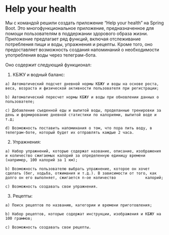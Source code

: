 # Help your health

Мы с командой решили создать приложение “Help your health” на Spring Boot.  Это многофункциональное приложение, предназначенное для помощи пользователям в поддержании здорового образа жизни. Приложение предлагает ряд функций, включая отслеживание потребления пищи и воды, упражнения и рецепты. Кроме того, оно предоставляет возможность создания напоминаний о необходимости употребления воды через телеграм-бота.

Оно содержит следующий функционал:
  1) КБЖУ и водный баланс:
     
    a) Автоматический подсчет дневной нормы КБЖУ и воды на основе роста, веса, возраста и физической активности пользователя при регистрации;

    b) Автоматический пересчет нормы КБЖУ и воды при обновлении данных о пользователе;
    
    c) Добавление съеденной еды и выпитой воды, проделанные тренировки за день и формирование дневной статистики по калориями, выпитой воде и т.д;
    
    d) Возможность поставить напоминания о том, что пора пить воду, в телеграм-боте, который будет их отправлять каждые 2 часа.
    
  2) Упражнения:
     
    a) Набор упражнений, которые содержат название, описание, изображения и количество сжигаемых калорий за определенную единицу времени (например, 100 калорий за 1 км);

    b) Возможность пользователю выбрать упражнение, которое он хочет сделать (бег, ходьба, отжимания и т.д.). В зависимости от того, как долго он его выполняет, сжигается n-ое количество             калорий;
    
    c) Возможность создавать свои упражнения.
    
  3) Рецепты:
     
    a) Поиск рецептов по названию, категории и времени приготовления;

    b) Набор рецептов, которые содержат инструкции, изображения и КБЖУ на 100 граммов;
    
    c) Возможность создавать свои рецепты.
